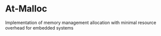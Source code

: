 # At-Malloc
Implementation of memory management allocation with minimal resource overhead for embedded systems
